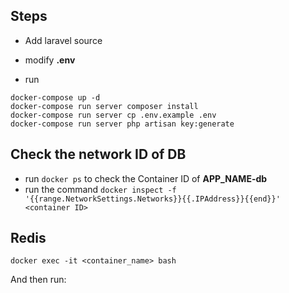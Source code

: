 ## Steps

- Add laravel source

- modify **.env**

- run 
```
docker-compose up -d
docker-compose run server composer install
docker-compose run server cp .env.example .env
docker-compose run server php artisan key:generate
```

## Check the network ID of DB

- run `docker ps` to check the Container ID of **APP_NAME-db**
- run the command `docker inspect -f '{{range.NetworkSettings.Networks}}{{.IPAddress}}{{end}}' <container ID>`

## Redis

```
docker exec -it <container_name> bash
```

And then run:

```

```